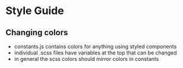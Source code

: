 # Style Guide
## Changing colors
- constants.js contains colors for anything using styled components
- individual .scss files have variables at the top that can be changed
- in general the scss colors should mirror colors in constants